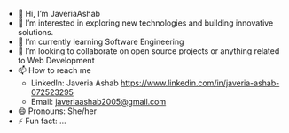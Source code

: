 - 👋 Hi, I’m JaveriaAshab
- 👀 I’m interested in exploring new technologies and building innovative solutions.
- 🌱 I’m currently learning Software Engineering
- 💞️ I’m looking to collaborate on open source projects or anything related to Web Development
- 📫 How to reach me
  - LinkedIn: Javeria Ashab https://www.linkedin.com/in/javeria-ashab-072523295
  - Email: javeriaashab2005@gmail.com
- 😄 Pronouns: She/her
- ⚡ Fun fact: ...

<!---
JaveriaAshab/JaveriaAshab is a ✨ special ✨ repository because its `README.md` (this file) appears on your GitHub profile.
You can click the Preview link to take a look at your changes.
--->
